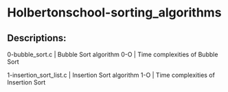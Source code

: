 # Holbertonschool-sorting_algorithms

## Descriptions:

0-bubble_sort.c | Bubble Sort algorithm
0-O | Time complexities of Bubble Sort

1-insertion_sort_list.c | Insertion Sort algorithm
1-O | Time complexities of Insertion Sort
